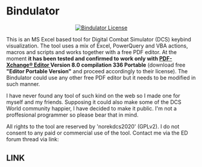 # Bindulator

<p align="center">
       <a href="https://github.com/norekdcs2020/Bindulator/blob/master/LICENSE">
       <img src="https://img.shields.io/badge/License-GPLv2-red.svg" alt="Bindulator License">
       </a>
</p>

This is an MS Excel based tool for Digital Combat Simulator (DCS) keybind visualization. The tool uses a mix of Excel, PowerQuery and VBA actions, macros and scripts and works together with a free PDF editor. At the moment **it has been tested and confirmed to work only with <a href = https://www.tracker-software.com/product/pdf-xchange-editor> PDF-Xchange® Editor </a> Version 8.0 compilation 336 Portable** (download free __"Editor Portable Version"__ and proceed accordingly to their license). The Bindulator could use any other free PDF editor but it needs to be modified in such manner.

I have never found any tool of such kind on the web so I made one for myself and my friends. Supposing it could also make some of the DCS World community happier, I have decided to make it public. I'm not a proffesional programmer so please bear that in mind. 

All rights to the tool are reserved by 'norekdcs2020' (GPLv2). I do not consent to any paid or commercial use of the tool. Contact me via the ED forum thread via link:

## **LINK**
